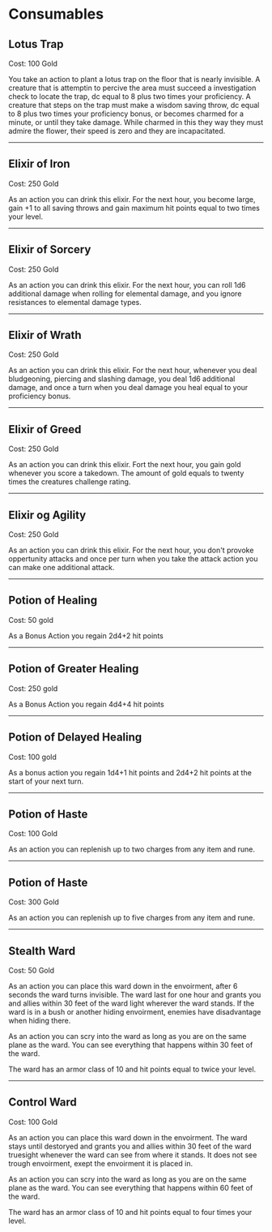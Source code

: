 # Consumables

## Lotus Trap

Cost: 100 Gold

You take an action to plant a lotus trap on the floor that is nearly invisible. A creature that is attemptin to percive the area must succeed a investigation check to locate the trap, dc equal to 8 plus two times your proficiency. A creature that steps on the trap must make a wisdom saving throw, dc equal to 8 plus two times your proficiency bonus, or becomes charmed for a minute, or until they take damage. While charmed in this they way they must admire the flower, their speed is zero and they are incapacitated. 

---

## Elixir of Iron

Cost: 250 Gold

As an action you can drink this elixir. For the next hour, you become large, gain +1 to all saving throws and gain maximum hit points equal to two times your level. 

---

## Elixir of Sorcery

Cost: 250 Gold

As an action you can drink this elixir. For the next hour, you can roll 1d6 additional damage when rolling for elemental damage, and you ignore resistances to elemental damage types.

---

## Elixir of Wrath

Cost: 250 Gold

As an action you can drink this elixir. For the next hour, whenever you deal bludgeoning, piercing and slashing damage, you deal 1d6 additional damage, and once a turn when you deal damage you heal equal to your proficiency bonus. 

---

## Elixir of Greed

Cost: 250 Gold

As an action you can drink this elixir. Fort the next hour, you gain gold whenever you score a takedown. The amount of gold equals to twenty times the creatures challenge rating.

---

## Elixir og Agility

Cost: 250 Gold

As an action you can drink this elixir. For the next hour, you don't provoke oppertunity attacks and once per turn when you take the attack action you can make one additional attack. 

---

## Potion of Healing

Cost: 50 gold

As a Bonus Action you regain 2d4+2 hit points

---

## Potion of Greater Healing

Cost: 250 gold

As a Bonus Action you regain 4d4+4 hit points

---

## Potion of Delayed Healing

Cost: 100 gold

As a bonus action you regain 1d4+1 hit points and 2d4+2 hit points at the start of your next turn.

---

## Potion of Haste

Cost: 100 Gold

As an action you can replenish up to two charges from any item and rune. 

---

## Potion of Haste

Cost: 300 Gold

As an action you can replenish up to five charges from any item and rune. 

---

## Stealth Ward

Cost: 50 Gold

As an action you can place this ward down in the envoirment, after 6 seconds the ward turns invisible. The ward last for one hour and grants you and allies within 30 feet of the ward light wherever the ward stands. If the ward is in a bush or another hiding envoirment, enemies have disadvantage when hiding there. 

As an action you can scry into the ward as long as you are on the same plane as the ward. You can see everything that happens within 30 feet of the ward. 

The ward has an armor class of 10 and hit points equal to twice your level. 

---

## Control Ward

Cost: 100 Gold

As an action you can place this ward down in the envoirment. The ward stays until destoryed and grants you and allies within 30 feet of the ward truesight whenever the ward can see from where it stands. It does not see trough envoirment, exept the envoirment it is placed in. 

As an action you can scry into the ward as long as you are on the same plane as the ward. You can see everything that happens within 60 feet of the ward. 

The ward has an armor class of 10 and hit points equal to four times your level. 
